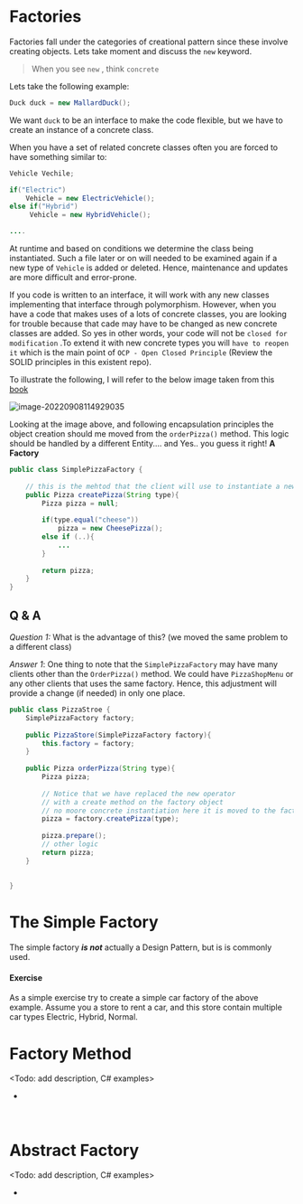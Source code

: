 # Factories	

Factories fall under the categories of creational pattern since these involve creating objects. Lets take moment and discuss the `new` keyword.

> When you see `new` , think `concrete` 

Lets take the following example:

```java
Duck duck = new MallardDuck();
```

We want `duck` to be an interface to make the code flexible, but we have to create an instance of a concrete class.

When you have a set of related concrete classes often you are forced to have something similar to:

```java
Vehicle Vechile;

if("Electric")
    Vehicle = new ElectricVehicle();
else if("Hybrid")
     Vehicle = new HybridVehicle();

....
```

At runtime and based on conditions we determine the class being instantiated. Such a file later or on will needed to be examined again if a new type of `Vehicle` is added or deleted. Hence, maintenance and updates are more difficult and error-prone.

If you code is written to an interface, it will work with any new classes implementing that interface through polymorphism. However, when you have a code that makes uses of a lots of concrete classes, you are looking for trouble because that cade may have to be changed as new concrete classes are added. So yes in other words, your code will not be `closed for modification` .To extend it with new concrete types you will `have to reopen it` which is the main point of `OCP - Open Closed Principle` (Review the SOLID principles in this existent repo).

To illustrate the following, I will refer to the below image taken from this [book](https://www.amazon.com/Head-First-Design-Patterns-Brain-Friendly/dp/0596007124)

![image-20220908114929035](https://github.com/RolandSall/Microservices-Concepts/blob/main/design-patterns/Creational%20Pattern/images/img1.PNG)



Looking at the image above, and following encapsulation principles the object creation should me moved from the `orderPizza()` method. This logic should be handled by a different Entity.... and Yes.. you guess it right! **A Factory**

``` java
public class SimplePizzaFactory {
    
    // this is the mehtod that the client will use to instantiate a new pizza object
    public Pizza createPizza(String type){
        Pizza pizza = null;
        
        if(type.equal("cheese"))
            pizza = new CheesePizza();
        else if (..){
            ...
        }
        
        return pizza;
    }
}
```



## Q & A

*Question 1:* What is the advantage of this? (we moved the same problem to a different class)

*Answer 1*: One thing to note that the `SimplePizzaFactory` may have many clients other than the `OrderPizza()` method. We could have `PizzaShopMenu` or any other clients that uses the same factory. Hence, this adjustment will provide a change (if needed) in only one place.

``` java
public class PizzaStroe {
    SimplePizzaFactory factory;
    
    public PizzaStore(SimplePizzaFactory factory){
        this.factory = factory;
    }
    
    public Pizza orderPizza(String type){
        Pizza pizza;
        
        // Notice that we have replaced the new operator
        // with a create method on the factory object
        // no moore concrete instantiation here it is moved to the factory.
        pizza = factory.createPizza(type);
        
        pizza.prepare();
        // other logic
        return pizza;
    }
       
    
}
```

# The Simple Factory

The simple factory ***is not*** actually a Design Pattern, but is is commonly used. 

#### Exercise

As a simple exercise try to create a simple car factory of the above example. Assume you a store to rent a car, and this store contain multiple car types Electric, Hybrid, Normal. 



# Factory Method

<Todo: add description, C# examples>

- <examples are already provided in java>

​	





# Abstract Factory 

<Todo: add description, C# examples> 

- <examples are already provided in java>






